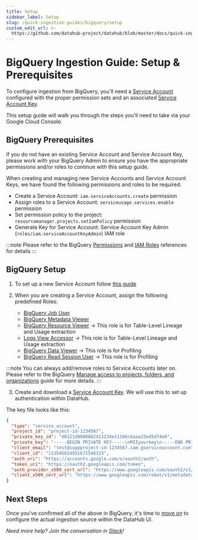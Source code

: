 ```yaml
---
title: Setup
sidebar_label: Setup
slug: /quick-ingestion-guides/bigquery/setup
custom_edit_url: >-
  https://github.com/datahub-project/datahub/blob/master/docs/quick-ingestion-guides/bigquery/setup.md
---
```


# BigQuery Ingestion Guide: Setup & Prerequisites

To configure ingestion from BigQuery, you'll need a [Service Account](https://cloud.google.com/iam/docs/creating-managing-service-accounts) configured with the proper permission sets and an associated [Service Account Key](https://cloud.google.com/iam/docs/creating-managing-service-account-keys).

This setup guide will walk you through the steps you'll need to take via your Google Cloud Console.

## BigQuery Prerequisites

If you do not have an existing Service Account and Service Account Key, please work with your BigQuery Admin to ensure you have the appropriate permissions and/or roles to continue with this setup guide.

When creating and managing new Service Accounts and Service Account Keys, we have found the following permissions and roles to be required:

- Create a Service Account: `iam.serviceAccounts.create` permission
- Assign roles to a Service Account: `serviceusage.services.enable` permission
- Set permission policy to the project: `resourcemanager.projects.setIamPolicy` permission
- Generate Key for Service Account: Service Account Key Admin (`roles/iam.serviceAccountKeyAdmin`) IAM role

:::note
Please refer to the BigQuery [Permissions](https://cloud.google.com/iam/docs/permissions-reference) and [IAM Roles](https://cloud.google.com/iam/docs/understanding-roles) references for details
:::

## BigQuery Setup

1. To set up a new Service Account follow [this guide](https://cloud.google.com/iam/docs/creating-managing-service-accounts)

2. When you are creating a Service Account, assign the following predefined Roles:
   - [BigQuery Job User](https://cloud.google.com/bigquery/docs/access-control#bigquery.jobUser)
   - [BigQuery Metadata Viewer](https://cloud.google.com/bigquery/docs/access-control#bigquery.metadataViewer)
   - [BigQuery Resource Viewer](https://cloud.google.com/bigquery/docs/access-control#bigquery.resourceViewer) -> This role is for Table-Level Lineage and Usage extraction
   - [Logs View Accessor](https://cloud.google.com/bigquery/docs/access-control#bigquery.dataViewer) -> This role is for Table-Level Lineage and Usage extraction
   - [BigQuery Data Viewer](https://cloud.google.com/bigquery/docs/access-control#bigquery.dataViewer) -> This role is for Profiling
   - [BigQuery Read Session User](https://cloud.google.com/bigquery/docs/access-control#bigquery.readSessionUser) -> This role is for Profiling

:::note
You can always add/remove roles to Service Accounts later on. Please refer to the BigQuery [Manage access to projects, folders, and organizations](https://cloud.google.com/iam/docs/granting-changing-revoking-access) guide for more details.
:::

3. Create and download a [Service Account Key](https://cloud.google.com/iam/docs/creating-managing-service-account-keys). We will use this to set up authentication within DataHub.

The key file looks like this:

```json
{
  "type": "service_account",
  "project_id": "project-id-1234567",
  "private_key_id": "d0121d0000882411234e11166c6aaa23ed5d74e0",
  "private_key": "-----BEGIN PRIVATE KEY-----\nMIIyourkey\n-----END PRIVATE KEY-----",
  "client_email": "test@suppproject-id-1234567.iam.gserviceaccount.com",
  "client_id": "113545814931671546333",
  "auth_uri": "https://accounts.google.com/o/oauth2/auth",
  "token_uri": "https://oauth2.googleapis.com/token",
  "auth_provider_x509_cert_url": "https://www.googleapis.com/oauth2/v1/certs",
  "client_x509_cert_url": "https://www.googleapis.com/robot/v1/metadata/x509/test%suppproject-id-1234567.iam.gserviceaccount.com"
}
```

## Next Steps

Once you've confirmed all of the above in BigQuery, it's time to [move on](configuration.md) to configure the actual ingestion source within the DataHub UI.

_Need more help? Join the conversation in [Slack](http://slack.datahubproject.io)!_
